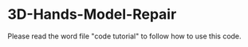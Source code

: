 # 3D-Hands-Model-Repair

Please read the word file "code tutorial" to follow how to use this code.
  

